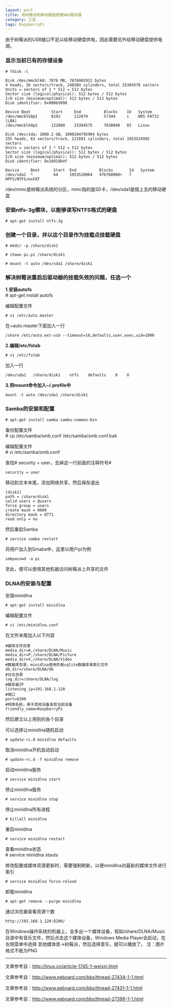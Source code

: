```yaml
---
layout: post
title: 用树莓派和移动硬盘搭建NAS服务器
category: 工具
tags: RaspberryPi
---
```


由于树莓派的USB接口不足以给移动硬盘供电，因此需要另外给移动硬盘提供电源。

### 显示当前已有的存储设备

```
# fdisk -l
```

```
Disk /dev/mmcblk0: 7876 MB, 7876902912 bytes
4 heads, 16 sectors/track, 240384 cylinders, total 15384576 sectors
Units = sectors of 1 * 512 = 512 bytes
Sector size (logical/physical): 512 bytes / 512 bytes
I/O size (minimum/optimal): 512 bytes / 512 bytes
Disk identifier: 0x000b5098

Device Boot         Start     End          Blocks    Id   System
/dev/mmcblk0p1      8192      122879       57344     c    W95 FAT32 (LBA)
/dev/mmcblk0p2      122880    15384575     7630848   83   Linux

Disk /dev/sda: 1000.2 GB, 1000204795904 bytes
255 heads, 63 sectors/track, 121601 cylinders, total 1953524992 sectors
Units = sectors of 1 * 512 = 512 bytes
Sector size (logical/physical): 512 bytes / 512 bytes
I/O size (minimum/optimal): 512 bytes / 512 bytes
Disk identifier: 0x26918b4f

Device     Boot      Start  End          Blocks       Id   System
/dev/sda1  *         64     1953520064   976760000+   7    HPFS/NTFS/exFAT
```

/dev/mmc是树莓派系统的分区，mmc指的是SD卡，/dev/sda1是插上去的移动硬盘

### 安装ntfs-3g模块，以能够读写NTFS格式的硬盘

	# apt-get install ntfs-3g

### 创建一个目录，并以这个目录作为挂载点挂载硬盘

	# mkdir -p /share/disk1
	
	# chown pi.pi /share/disk1
	
	# mount -t auto /dev/sda1 /share/disk1

### 解决树莓派重启后驱动器的挂载失效的问题，任选一个

**1.安装autofs**
​	
	# apt-get install autofs

编辑配置文件

	# vi /etc/auto.master

在+auto.master下面加入一行

	/share /etc/auto.ext-usb --timeout=10,defaults,user,exec,uid=1000

**2.编辑/etc/fstab**

	# vi /etc/fstab

加入一行

	/dev/sda1   /share/disk1    ntfs    defaults    0    0

**3.将mount命令加入~/.profile中**

	mount -t auto /dev/sda1 /share/disk1

### Samba的安装和配置

	# apt-get install samba samba-common-bin

备份配置文件
​	
	# cp /etc/samba/smb.conf /etc/samba/smb.conf.bak

编辑配置文件
​	
	# vi /etc/samba/smb.conf

查找#  security = user，去掉这一行前面的注释符号#

	security = user

移动到文本末尾，添加网络共享，然后保存退出

	[disk1]
	path = /share/disk1
	valid users = @users
	force group = users
	create mask = 0660
	directory mask = 0771
	read only = no

然后重启Samba

	# service samba restart

将用户加入到Smaba中，这里以用户pi为例

	smbpasswd -a pi

至此，便可以使用其他机器访问树莓派上共享的文件

### DLNA的安装与配置

安装minidlna

	# apt-get install minidlna

编辑配置文件

	# vi /etc/minidlna.conf

在文件末尾加入以下内容

	#媒体文件目录
	media_dir=A,/share/DLNA/Music
	media_dir=P,/share/DLNA/Picture
	media_dir=V,/share/DLNA/Video
	#数据库目录，minidlna使用的是sqlite数据库来索引文件
	db_dir=/share/DLNA/db
	#日志目录
	log_dir=/share/DLNA/log
	#服务器IP
	listening_ip=192.168.1.120
	#端口
	port=8200
	#网络名称，用于其他设备发现当前设备
	friendly_name=RaspberryPi

然后建立以上用到的各个目录

可以选择让minidlna随机启动

	# update-rc.d minidlna defaults

取消minidlna开机自动启动

	# update-rc.d -f minidlna remove

启动minidlna服务

	# service minidlna start

停止minidlna服务

	# service minidlna stop

停止minidlna所有进程

	# killall minidlna

重启minidlna

	# service minidlna restart

查看minidlna状态
​	
	# service minidlna stauts

修改配置或媒体资源更新时，需要强制刷新，以便minidlna对最新的媒体文件进行索引

	# service minidlna force-reload

卸载minidlna

	# apt-get remove --purge minidlna

通过浏览器查看资源个数

	http://192.168.1.120:8200/

在Windows操作系统的机器上，会多出一个媒体设备，假如/share/DLNA/Music目录中有音乐文件，然后点击这个媒体设备，Windows Media Player会启动，在左侧菜单中选择 其他媒体库->树莓派，然后选择音乐，就可以播放了。
注：图片格式不能为PNG

------------------------------------------------------------------------

文章参考自：http://linux.cn/article-1745-1-weixin.html

文章参考自：http://www.eeboard.com/bbs/thread-27434-1-1.html

文章参考自：http://www.eeboard.com/bbs/thread-27431-1-1.html

文章参考自：http://www.eeboard.com/bbs/thread-27399-1-1.html